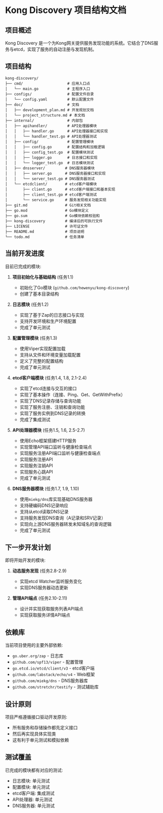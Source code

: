 # Kong Discovery 项目结构文档

## 项目概述

Kong Discovery 是一个为Kong网关提供服务发现功能的系统。它结合了DNS服务与etcd，实现了服务的自动注册与发现机制。

## 项目结构

```
kong-discovery/
├── cmd/                    # 应用入口点
│   └── main.go             # 主程序入口
├── configs/                # 配置文件目录
│   └── config.yaml         # 默认配置文件
├── doc/                    # 文档
│   ├── development_plan.md # 开发规划文档
│   └── project_structure.md # 本文档
├── internal/               # 内部包
│   ├── apihandler/         # API处理器模块
│   │   ├── handler.go      # API处理器接口和实现
│   │   └── handler_test.go # API处理器测试
│   ├── config/             # 配置管理模块
│   │   ├── config.go       # 配置结构和加载逻辑
│   │   ├── config_test.go  # 配置模块测试
│   │   ├── logger.go       # 日志接口和实现
│   │   └── logger_test.go  # 日志模块测试
│   ├── dnsserver/         # DNS服务器模块
│   │   ├── server.go      # DNS服务器接口和实现
│   │   └── server_test.go # DNS服务器测试
│   └── etcdclient/        # etcd客户端模块
│       ├── client.go      # etcd客户端接口和基本实现
│       ├── client_test.go # etcd客户端测试
│       └── service.go     # 服务发现相关功能实现
├── git.md                 # Git相关文档
├── go.mod                 # Go模块定义
├── go.sum                 # Go模块依赖校验和
├── kong-discovery         # 编译后的可执行文件
├── LICENSE                # 许可证文件
├── README.md              # 项目说明
└── todo.md                # 任务清单
```

## 当前开发进度

目前已完成的模块:

1. **项目初始化与基础结构** (任务1.1)
   - 初始化了Go模块 (`github.com/hewenyu/kong-discovery`)
   - 创建了基本目录结构

2. **日志模块** (任务1.2)
   - 实现了基于Zap的日志接口与实现
   - 支持开发环境和生产环境配置
   - 完成了单元测试

3. **配置管理模块** (任务1.3)
   - 使用Viper实现配置加载
   - 支持从文件和环境变量加载配置
   - 定义了完整的配置结构
   - 完成了单元测试

4. **etcd客户端模块** (任务1.4, 1.8, 2.1-2.4)
   - 实现了etcd连接与交互的接口
   - 实现了基本操作（连接、Ping、Get、GetWithPrefix）
   - 实现了DNS记录存储与查询功能
   - 实现了服务注册、注销和查询功能
   - 实现了服务实例到DNS记录的转换
   - 完成了集成测试

5. **API处理器模块** (任务1.5, 1.6, 2.5-2.7)
   - 使用Echo框架搭建HTTP服务
   - 实现管理API端口监听与健康检查端点
   - 实现服务注册API端口监听与健康检查端点
   - 实现服务注册API
   - 实现服务注销API
   - 实现服务心跳API
   - 完成了单元测试

6. **DNS服务器模块** (任务1.7, 1.9, 1.10)
   - 使用`miekg/dns`库实现基础DNS服务器
   - 支持硬编码DNS记录响应
   - 支持从etcd读取DNS记录
   - 支持服务发现DNS查询（A记录和SRV记录）
   - 实现向上游DNS服务器转发未知域名的查询逻辑
   - 完成了单元测试

## 下一步开发计划

即将开始开发的模块:

1. **动态服务发现** (任务2.8-2.9)
   - 实现etcd Watcher监听服务变化
   - 实现DNS服务器动态更新

2. **管理API端点** (任务2.10-2.11)
   - 设计并实现获取服务列表API端点
   - 实现获取服务详情API端点

## 依赖库

当前项目使用的主要外部依赖:

- `go.uber.org/zap` - 日志库
- `github.com/spf13/viper` - 配置管理
- `go.etcd.io/etcd/client/v3` - etcd客户端
- `github.com/labstack/echo/v4` - Web框架
- `github.com/miekg/dns` - DNS服务器库
- `github.com/stretchr/testify` - 测试辅助库

## 设计原则

项目严格遵循接口驱动开发原则:
- 所有服务和存储操作都先定义接口
- 然后再实现具体实现类
- 这有利于单元测试和模拟依赖

## 测试覆盖

已完成的模块都有对应的测试:
- 日志模块: 单元测试
- 配置模块: 单元测试
- etcd客户端: 集成测试
- API处理器: 单元测试
- DNS服务器: 单元测试 